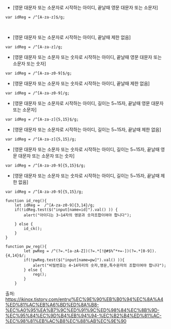 
* [영문 대문자 또는 소문자로 시작하는 아이디, 끝날때 영문 대문자 또는 소문자]
```
var idReg = /^[A-za-z]$/g;
```
 
* [영문 대문자 또는 소문자로 시작하는 아이디, 끝날때 제한 없음] 
```
var idReg = /^[A-za-z]/g;
```

* [영문 대문자 또는 소문자 또는 숫자로 시작하는 아이디, 끝날때 영문 대문자 또는 소문자 또는 숫자]
```
var idReg = /^[A-za-z0-9]$/g;
```

* [영문 대문자 또는 소문자 또는 숫자로 시작하는 아이디, 끝날때 제한 없음]

```
var idReg = /^[A-za-z0-9]/g;
```

* [영문 대문자 또는 소문자로 시작하는 아이디, 길이는 5~15자, 끝날때 영문 대문자 또는 소문자]
```
var idReg = /^[A-za-z]{5,15}$/g;
```

* [영문 대문자 또는 소문자로 시작하는 아이디, 길이는 5~15자, 끝날때 제한 없음]
```
var idReg = /^[A-za-z]{5,15}/g;
```

* [영문 대문자 또는 소문자 또는 숫자로 시작하는 아이디, 길이는 5~15자, 끝날때 영문 대문자 또는 소문자 또는 숫자]
```
var idReg = /^[A-za-z0-9]{5,15}$/g;
```

* [영문 대문자 또는 소문자 또는 숫자로 시작하는 아이디, 길이는 5~15자, 끝날때 제한 없음]
```
var idReg = /^[A-za-z0-9]{5,15}/g;
```



```
function id_reg(){
	let idReg =  /^[A-za-z0-9]{3,14}/g;
	if(!idReg.test($("input[name=id]").val() )) {
		alert("아이디는 3~14자의 영문과 숫자조합이여야 합니다");
		
	} else {
		id_ck();
	}
}
```

```
function pw_reg(){
		let pwReg = /^(?=.*[a-zA-Z])(?=.*[!@#$%^*+=-])(?=.*[0-9]).{4,14}$/;
		if(!pwReg.test($("input[name=pw]").val() )){
			alert("비밀번호는 4~14자리의 숫자,영문,특수문자의 조합이여야 합니다");
		} else {
			reg();
		}
	}	

```

출처: <https://ikinox.tistory.com/entry/%EC%9E%90%EB%B0%94%EC%8A%A4%ED%81%AC%EB%A6%BD%ED%8A%B8-%EC%A0%95%EA%B7%9C%ED%91%9C%ED%98%84%EC%8B%9D-%EC%95%84%EC%9D%B4%EB%94%94-%EC%B2%B4%ED%81%AC-%EC%98%81%EB%AC%B8%EC%88%AB%EC%9E%90> 
